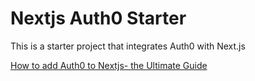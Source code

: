 # Nextjs Auth0 Starter

This is a starter project that integrates Auth0 with Next.js

[How to add Auth0 to Nextjs- the Ultimate Guide](https://www.youtube.com/watch?v=vrj9gCSjzw0)
